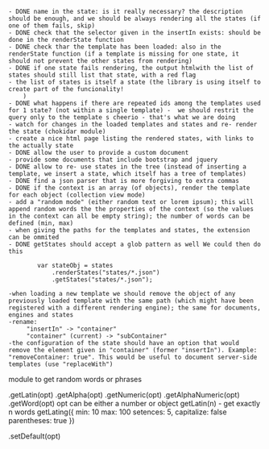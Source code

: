 
    - DONE name in the state: is it really necessary? the description should be enough, and we should be always rendering all the states (if one of them fails, skip)
    - DONE check that the selector given in the insertIn exists: should be done in the renderState function
    - DONE check thar the template has been loaded: also in the renderState function (if a template is missing for one state, it should not prevent the other states from rendering)
    - DONE if one state fails rendering, the output htmlwith the list of states should still list that state, with a red flag
    - the list of states is itself a state (the library is using itself to create part of the funcionality!
        )
    - DONE what happens if there are repeated ids among the templates used for 1 state? (not within a single template) -  we should restrit the query only to the template s cheerio - that's what we are doing
    - watch for changes in the loaded templates and states and re- render the state (chokidar module)
    - create a nice html page listing the rendered states, with links to the actually state
    - DONE allow the user to provide a custom document
    - provide some documents that include bootstrap and jquery
    - DONE allow to re- use states in the tree (instead of inserting a template, we insert a state, which itself has a tree of templates)
    - DONE find a json parser that is more forgiving to extra commas
    - DONE if the context is an array (of objects), render the template for each object (collection view mode)
    - add a "random mode" (either random text or lorem ipsum); this will append random words the the properties of the context (so the values in the context can all be empty string); the number of words can be defined (min, max)
    - when giving the paths for the templates and states, the extension can be ommited
    - DONE getStates should accept a glob pattern as well We could then do this

            var stateObj = states
                .renderStates("states/*.json")
                .getStates("states/*.json");

    -when loading a new template we should remove the object of any previously loaded template with the same path (which might have been registered with a different rendering engine); the same for documents, engines and states
    -rename:
         "insertIn" -> "container"
         "container" (current) -> "subContainer"
    -the configuration of the state should have an option that would remove the element given in "container" (former "insertIn"). Example: "removeContainer: true". This would be useful to document server-side templates (use "replaceWith")

module to get random words or phrases


.getLatin(opt)
.getAlpha(opt)
.getNumeric(opt)
.getAlphaNumeric(opt)
.getWord(opt)
opt can be either a number or object
    getLatin(n) - get exactly n words
    getLating({
        min: 10
        max: 100
        setences: 5,
        capitalize: false
        parentheses: true
    })    

.setDefault(opt)

